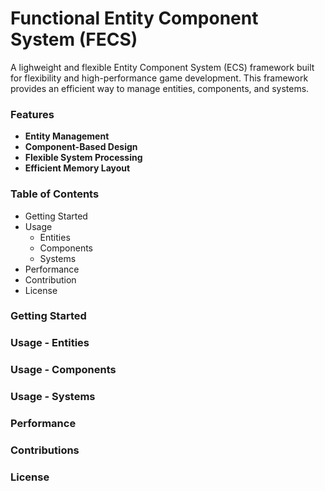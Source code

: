 # Functional Entity Component System (FECS)

A lighweight and flexible Entity Component System (ECS) framework built for flexibility and high-performance game development. This framework provides an efficient way to manage entities, components, and systems.

### Features
- **Entity Management**
- **Component-Based Design**
- **Flexible System Processing**
- **Efficient Memory Layout**

### Table of Contents
- Getting Started
- Usage
    - Entities
    - Components
    - Systems
- Performance
- Contribution
- License

### Getting Started

### Usage - Entities

### Usage - Components

### Usage - Systems

### Performance

### Contributions

### License
